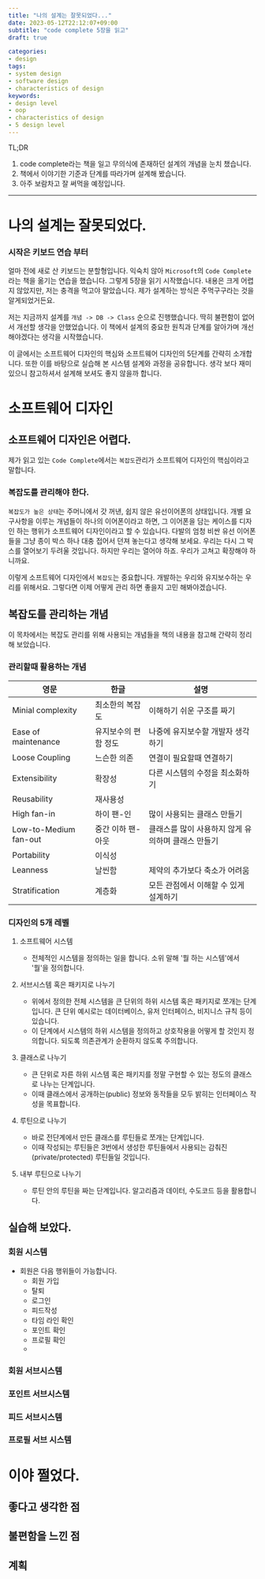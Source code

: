 ```yaml
---
title: "나의 설계는 잘못되었다..."
date: 2023-05-12T22:12:07+09:00
subtitle: "code complete 5장을 읽고"
draft: true

categories:
- design
tags:
- system design
- software design
- characteristics of design
keywords:
- design level
- oop
- characteristics of design
- 5 design level
---
```

TL;DR
1. code complete라는 책을 일고 무의식에 존재하던 설계의 개념을 눈치 챘습니다.
1. 책에서 이야기한 기준과 단계를 따라가며 설계해 봤습니다.
1. 아주 보람차고 잘 써먹을 예정입니다.
---

# 나의 설계는 잘못되었다.
### 시작은 키보드 연습 부터
얼마 전에 새로 산 키보드는 분할형입니다. 익숙치 않아 `Microsoft`의 `Code Complete`라는 책을 옮기는 연습을 했습니다. 그렇게 5장을 읽기 시작했습니다. 내용은 크게 어렵지 않았지만, 저는 충격을 먹고야 말았습니다. 제가 설계하는 방식은 주먹구구라는 것을 알게되었거든요.

저는 지금까지 설계를 `개념 -> DB -> Class` 순으로 진행했습니다. 딱히 불편함이 없어서 개선할 생각을 안했었습니다. 이 책에서 설계의 중요한 원칙과 단계를 알아가며 개선해야겠다는 생각을 시작했습니다.

이 글에서는 소프트웨어 디자인의 핵심와 소프트웨어 디자인의 5단계를 간략히 소개합니다. 또한 이를 바탕으로 실습해 본 시스템 설계와 과정을 공유합니다. 생각 보다 재미있으니 참고하셔서 설계해 보셔도 좋지 않을까 합니다.

# 소프트웨어 디자인
## 소프트웨어 디자인은 어렵다.

제가 읽고 있는 `Code Complete`에서는 `복잡도`관리가 소프트웨어 디자인의 핵심이라고 말합니다.

### 복잡도를 관리해야 한다.

`복잡도가 높은 상태`는 주머니에서 갓 꺼낸, 쉽지 않은 유선이어폰의 상태입니다. 개별 요구사항을 이루는 개념들이 하나의 이어폰이라고 하면, 그 이어폰을 담는 케이스를 디자인 하는 행위가 소프트웨어 디자인이라고 할 수 있습니다. 다발의 엄청 비싼 유선 이어폰들을 그냥 종이 박스 하나 대충 접어서 던져 놓는다고 생각해 보세요. 우리는 다시 그 박스를 열어보기 두려울 것입니다. 하지만 우리는 열어야 하죠. 우리가 고쳐고 확장해야 하니까요.

이렇게 소프트웨어 디자인에서 `복잡도`는 중요합니다. 개발하는 우리와 유지보수하는 우리를 위해서요. 그렇다면 이제 어떻게 관리 하면 좋을지 고민 해봐야겠습니다.

## 복잡도를 관리하는 개념
이 목차에서는 복잡도 관리를 위해 사용되는 개념들을 책의 내용을 참고해 간략히 정리해 보았습니다.

### 관리할때 활용하는 개념


| 영문 | 한글 | 설명 |
|----|----|----|
| Minial complexity | 최소한의 복잡도  | 이해하기 쉬운 구조를 짜기|
| Ease of maintenance | 유지보수의 편함 정도 | 나중에 유지보수할 개발자 생각하기 |
| Loose Coupling | 느슨한 의존 | 연결이 필요할때 연결하기 |
| Extensibility | 확장성 | 다른 시스템의 수정을 최소화하기 |
| Reusability | 재사용성 | |
| High fan-in | 하이 팬-인 | 많이 사용되는 클래스 만들기 |
| Low-to-Medium fan-out | 중간 이하 팬-아웃 |클래스를 많이 사용하지 않게 유의하며 클래스 만들기|
| Portability | 이식성 | |
| Leanness | 날씬함 | 제약의 추가보다 축소가 어려움|
| Stratification | 계층화 | 모든 관점에서 이해할 수 있게 설계하기 |

### 디자인의 5개 레벨
1. 소프트웨어 시스템

   - 전체적인 시스템을 정의하는 일을 합니다. 소위 말해 '뭘 하는 시스템'에서 '뭘'을 정의합니다.

1. 서브시스템 혹은 패키지로 나누기

   - 위에서 정의한 전체 시스템을 큰 단위의 하위 시스템 혹은 패키지로 쪼개는 단계입니다. 큰 단위 예시로는 데이터베이스, 유저 인터페이스, 비지니스 규칙 등이 있습니다.
   - 이 단계에서 시스템의 하위 시스템을 정의하고 상호작용을 어떻게 할 것인지 정의합니다. 되도록 의존관계가 순환하지 않도록 주의합니다.
1. 클래스로 나누기

   - 큰 단위로 자른 하위 시스템 혹은 패키지를 정말 구현할 수 있는 정도의 클래스로 나누는 단계입니다. 
   - 이때 클래스에서 공개하는(public) 정보와 동작들을 모두 밝히는 인터페이스 작성을 목표합니다.

1. 루틴으로 나누기

   - 바로 전단계에서 만든 클래스를 루틴들로 쪼개는 단계입니다. 
   - 이때 작성되는 루틴들은 3번에서 생성한 루틴들에서 사용되는 감춰진(private/protected) 루틴들일 것입니다.

1. 내부 루틴으로 나누기

   - 루틴 안의 루틴을 짜는 단계입니다. 알고리즘과 데이터, 수도코드 등을 활용합니다.

## 실습해 보았다.
### 회원 시스템
- 회원은 다음 행위들이 가능합니다.
    - 회원 가입
    - 탈퇴
    - 로그인
    - 피드작성
    - 타임 라인 확인
    - 포인트 확인
    - 프로필 확인
    - 
### 회원 서브시스템
### 포인트 서브시스템
### 피드 서브시스템
### 프로필 서브 시스템

# 이야 쩔었다.
## 좋다고 생각한 점
## 불편함을 느낀 점
## 계획
